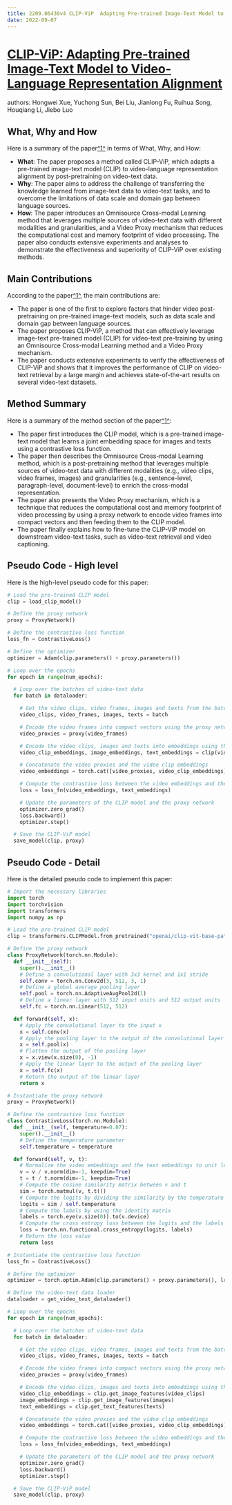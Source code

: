 ```yaml
---
title: 2209.06430v4 CLIP-ViP  Adapting Pre-trained Image-Text Model to Video-Language Representation Alignment
date: 2022-09-07
---
```


# [CLIP-ViP: Adapting Pre-trained Image-Text Model to Video-Language Representation Alignment](http://arxiv.org/abs/2209.06430v4)

authors: Hongwei Xue, Yuchong Sun, Bei Liu, Jianlong Fu, Ruihua Song, Houqiang Li, Jiebo Luo


## What, Why and How

[1]: https://arxiv.org/pdf/2209.06430.pdf "arXiv:2209.06430v4 [cs.CV] 2 Mar 2023"
[2]: https://arxiv.org/abs/2209.06430 "[2209.06430] CLIP-ViP: Adapting Pre-trained Image-Text ... - arXiv.org"
[3]: http://export.arxiv.org/abs/2209.06430v3 "[2209.06430v3] CLIP-ViP: Adapting Pre-trained Image-Text Model to Video ..."

Here is a summary of the paper[^1^][1] in terms of What, Why, and How:

- **What**: The paper proposes a method called CLIP-ViP, which adapts a pre-trained image-text model (CLIP) to video-language representation alignment by post-pretraining on video-text data.
- **Why**: The paper aims to address the challenge of transferring the knowledge learned from image-text data to video-text tasks, and to overcome the limitations of data scale and domain gap between language sources.
- **How**: The paper introduces an Omnisource Cross-modal Learning method that leverages multiple sources of video-text data with different modalities and granularities, and a Video Proxy mechanism that reduces the computational cost and memory footprint of video processing. The paper also conducts extensive experiments and analyses to demonstrate the effectiveness and superiority of CLIP-ViP over existing methods.

## Main Contributions

[1]: https://arxiv.org/pdf/2209.06430.pdf "arXiv:2209.06430v4 [cs.CV] 2 Mar 2023"
[2]: https://arxiv.org/abs/2209.06430 "CLIP-ViP: Adapting Pre-trained Image-Text Model to Video-Language ..."
[3]: https://openreview.net/forum?id=GNjzMAgawq "CLIP-ViP: Adapting Pre-trained Image-Text Model to Video-Language ..."
[4]: https://www.researchgate.net/publication/363563938_CLIP-ViP_Adapting_Pre-trained_Image-Text_Model_to_Video-Language_Representation_Alignment "(PDF) CLIP-ViP: Adapting Pre-trained Image-Text Model to ... - ResearchGate"

According to the paper[^1^][1], the main contributions are:

- The paper is one of the first to explore factors that hinder video post-pretraining on pre-trained image-text models, such as data scale and domain gap between language sources.
- The paper proposes CLIP-ViP, a method that can effectively leverage image-text pre-trained model (CLIP) for video-text pre-training by using an Omnisource Cross-modal Learning method and a Video Proxy mechanism.
- The paper conducts extensive experiments to verify the effectiveness of CLIP-ViP and shows that it improves the performance of CLIP on video-text retrieval by a large margin and achieves state-of-the-art results on several video-text datasets.

## Method Summary

[1]: https://arxiv.org/abs/2209.06430 "CLIP-ViP: Adapting Pre-trained Image-Text Model to Video-Language ..."
[2]: https://openreview.net/forum?id=GNjzMAgawq "CLIP-ViP: Adapting Pre-trained Image-Text Model to Video-Language ..."
[3]: https://deepai.org/publication/clip-vip-adapting-pre-trained-image-text-model-to-video-language-representation-alignment "CLIP-ViP: Adapting Pre-trained Image-Text Model to Video ... - DeepAI"

Here is a summary of the method section of the paper[^1^][1]:

- The paper first introduces the CLIP model, which is a pre-trained image-text model that learns a joint embedding space for images and texts using a contrastive loss function.
- The paper then describes the Omnisource Cross-modal Learning method, which is a post-pretraining method that leverages multiple sources of video-text data with different modalities (e.g., video clips, video frames, images) and granularities (e.g., sentence-level, paragraph-level, document-level) to enrich the cross-modal representation.
- The paper also presents the Video Proxy mechanism, which is a technique that reduces the computational cost and memory footprint of video processing by using a proxy network to encode video frames into compact vectors and then feeding them to the CLIP model.
- The paper finally explains how to fine-tune the CLIP-ViP model on downstream video-text tasks, such as video-text retrieval and video captioning.

## Pseudo Code - High level

Here is the high-level pseudo code for this paper:

```python
# Load the pre-trained CLIP model
clip = load_clip_model()

# Define the proxy network
proxy = ProxyNetwork()

# Define the contrastive loss function
loss_fn = ContrastiveLoss()

# Define the optimizer
optimizer = Adam(clip.parameters() + proxy.parameters())

# Loop over the epochs
for epoch in range(num_epochs):

  # Loop over the batches of video-text data
  for batch in dataloader:

    # Get the video clips, video frames, images and texts from the batch
    video_clips, video_frames, images, texts = batch

    # Encode the video frames into compact vectors using the proxy network
    video_proxies = proxy(video_frames)

    # Encode the video clips, images and texts into embeddings using the CLIP model
    video_clip_embeddings, image_embeddings, text_embeddings = clip(video_clips, images, texts)

    # Concatenate the video proxies and the video clip embeddings
    video_embeddings = torch.cat([video_proxies, video_clip_embeddings], dim=0)

    # Compute the contrastive loss between the video embeddings and the text embeddings
    loss = loss_fn(video_embeddings, text_embeddings)

    # Update the parameters of the CLIP model and the proxy network
    optimizer.zero_grad()
    loss.backward()
    optimizer.step()

  # Save the CLIP-ViP model
  save_model(clip, proxy)
```

## Pseudo Code - Detail

Here is the detailed pseudo code to implement this paper:

```python
# Import the necessary libraries
import torch
import torchvision
import transformers
import numpy as np

# Load the pre-trained CLIP model
clip = transformers.CLIPModel.from_pretrained("openai/clip-vit-base-patch32")

# Define the proxy network
class ProxyNetwork(torch.nn.Module):
  def __init__(self):
    super().__init__()
    # Define a convolutional layer with 3x3 kernel and 1x1 stride
    self.conv = torch.nn.Conv2d(3, 512, 3, 1)
    # Define a global average pooling layer
    self.pool = torch.nn.AdaptiveAvgPool2d(1)
    # Define a linear layer with 512 input units and 512 output units
    self.fc = torch.nn.Linear(512, 512)

  def forward(self, x):
    # Apply the convolutional layer to the input x
    x = self.conv(x)
    # Apply the pooling layer to the output of the convolutional layer
    x = self.pool(x)
    # Flatten the output of the pooling layer
    x = x.view(x.size(0), -1)
    # Apply the linear layer to the output of the pooling layer
    x = self.fc(x)
    # Return the output of the linear layer
    return x

# Instantiate the proxy network
proxy = ProxyNetwork()

# Define the contrastive loss function
class ContrastiveLoss(torch.nn.Module):
  def __init__(self, temperature=0.07):
    super().__init__()
    # Define the temperature parameter
    self.temperature = temperature

  def forward(self, v, t):
    # Normalize the video embeddings and the text embeddings to unit length
    v = v / v.norm(dim=-1, keepdim=True)
    t = t / t.norm(dim=-1, keepdim=True)
    # Compute the cosine similarity matrix between v and t
    sim = torch.matmul(v, t.t())
    # Compute the logits by dividing the similarity by the temperature
    logits = sim / self.temperature
    # Compute the labels by using the identity matrix
    labels = torch.eye(v.size(0)).to(v.device)
    # Compute the cross entropy loss between the logits and the labels
    loss = torch.nn.functional.cross_entropy(logits, labels)
    # Return the loss value
    return loss

# Instantiate the contrastive loss function
loss_fn = ContrastiveLoss()

# Define the optimizer
optimizer = torch.optim.Adam(clip.parameters() + proxy.parameters(), lr=1e-4)

# Define the video-text data loader
dataloader = get_video_text_dataloader()

# Loop over the epochs
for epoch in range(num_epochs):

  # Loop over the batches of video-text data
  for batch in dataloader:

    # Get the video clips, video frames, images and texts from the batch
    video_clips, video_frames, images, texts = batch

    # Encode the video frames into compact vectors using the proxy network
    video_proxies = proxy(video_frames)

    # Encode the video clips, images and texts into embeddings using the CLIP model
    video_clip_embeddings = clip.get_image_features(video_clips)
    image_embeddings = clip.get_image_features(images)
    text_embeddings = clip.get_text_features(texts)

    # Concatenate the video proxies and the video clip embeddings
    video_embeddings = torch.cat([video_proxies, video_clip_embeddings], dim=0)

    # Compute the contrastive loss between the video embeddings and the text embeddings
    loss = loss_fn(video_embeddings, text_embeddings)

    # Update the parameters of the CLIP model and the proxy network
    optimizer.zero_grad()
    loss.backward()
    optimizer.step()

  # Save the CLIP-ViP model
  save_model(clip, proxy)
```